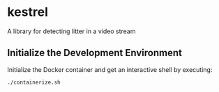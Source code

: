 # kestrel
A library for detecting litter in a video stream

## Initialize the Development Environment
Initialize the Docker container and get an interactive shell by executing:

```bash
./containerize.sh
```
